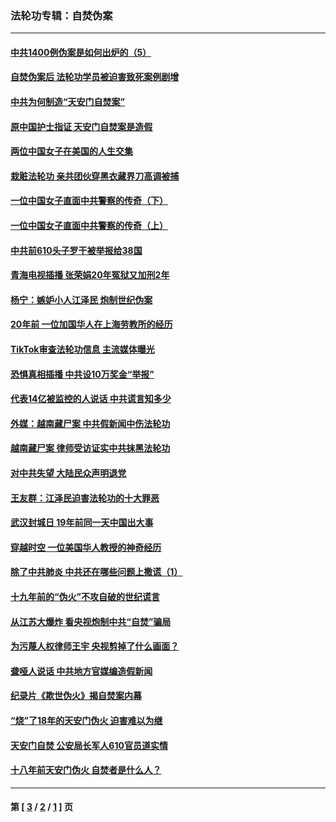 ### 法轮功专辑：自焚伪案
---
#### [中共1400例伪案是如何出炉的（5）](../../pages/nf5562/n13226831.md?03060430) 
#### [自焚伪案后 法轮功学员被迫害致死案例剧增](../../pages/nf5562/n13190600.md?03060430) 
#### [中共为何制造“天安门自焚案”](../../pages/nf5562/n13183270.md?03060430) 
#### [原中国护士指证 天安门自焚案是造假](../../pages/nf5562/n13172289.md?03060430) 
#### [两位中国女子在美国的人生交集](../../pages/nf5562/n13156138.md?03060430) 
#### [栽赃法轮功 亲共团伙穿黑衣藏界刀高调被捕](../../pages/nf5562/n13073780.md?03060430) 
#### [一位中国女子直面中共警察的传奇（下）](../../pages/nf5562/n12989706.md?03060430) 
#### [一位中国女子直面中共警察的传奇（上）](../../pages/nf5562/n12985072.md?03060430) 
#### [中共前610头子罗干被举报给38国](../../pages/nf5562/n12975419.md?03060430) 
#### [青海电视插播 张荣娟20年冤狱又加刑2年](../../pages/nf5562/n12738166.md?03060430) 
#### [杨宁：嫉妒小人江泽民 炮制世纪伪案](../../pages/nf5562/n12724108.md?03060430) 
#### [20年前 一位加国华人在上海劳教所的经历](../../pages/nf5562/n12707932.md?03060430) 
#### [TikTok审查法轮功信息 主流媒体曝光](../../pages/nf5562/n12362336.md?03060430) 
#### [恐惧真相插播 中共设10万奖金“举报”](../../pages/nf5562/n12306396.md?03060430) 
#### [代表14亿被监控的人说话 中共谎言知多少](../../pages/nf5562/n12297484.md?03060430) 
#### [外媒：越南藏尸案 中共假新闻中伤法轮功](../../pages/nf5562/n12264411.md?03060430) 
#### [越南藏尸案 律师受访证实中共抹黑法轮功](../../pages/nf5562/n12261878.md?03060430) 
#### [对中共失望 大陆民众声明退党](../../pages/nf5562/n12187315.md?03060430) 
#### [王友群：江泽民迫害法轮功的十大罪恶](../../pages/nf5562/n12169074.md?03060430) 
#### [武汉封城日 19年前同一天中国出大事](../../pages/nf5562/n12150901.md?03060430) 
#### [穿越时空  一位美国华人教授的神奇经历](../../pages/nf5562/n12097460.md?03060430) 
#### [除了中共肺炎 中共还在哪些问题上撒谎（1）](../../pages/nf5562/n11955770.md?03060430) 
#### [十九年前的“伪火”不攻自破的世纪谎言](../../pages/nf5562/n11813238.md?03060430) 
#### [从江苏大爆炸 看央视炮制中共“自焚”骗局](../../pages/nf5562/n11140275.md?03060430) 
#### [为污蔑人权律师王宇 央视剪掉了什么画面？](../../pages/nf5562/n11130142.md?03060430) 
#### [聋哑人说话 中共地方官媒编造假新闻](../../pages/nf5562/n11006067.md?03060430) 
#### [纪录片《欺世伪火》揭自焚案内幕](../../pages/nf5562/n11002664.md?03060430) 
#### [“烧”了18年的天安门伪火 迫害难以为继](../../pages/nf5562/n10996660.md?03060430) 
#### [天安门自焚 公安局长军人610官员道实情](../../pages/nf5562/n10997098.md?03060430) 
#### [十八年前天安门伪火 自焚者是什么人？](../../pages/nf5562/n10996556.md?03060430) 

---
#### 第 [ [3](./3.md?03060430) / [2](./2.md?03060430) / [1](./1.md?03060430) ] 页
